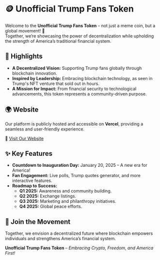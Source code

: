 # 🪙 Unofficial Trump Fans Token

Welcome to the **Unofficial Trump Fans Token** – not just a meme coin, but a global movement! 🚀  
Together, we’re showcasing the power of decentralization while upholding the strength of America’s traditional financial system.  

## 🌟 Highlights
- **A Decentralized Vision:** Supporting Trump fans globally through blockchain innovation.
- **Inspired by Leadership:** Embracing blockchain technology, as seen in Trump's NFT venture that sold out in hours.
- **A Mission for Impact:** From financial security to technological advancements, this token represents a community-driven purpose.

## 🌍 Website
Our platform is publicly hosted and accessible on **Vercel**, providing a seamless and user-friendly experience.  

🔗 [Visit Our Website](https://your-vercel-site-link.com)

## ✨ Key Features
- **Countdown to Inauguration Day:** January 20, 2025 – A new era for America!
- **Fan Engagement:** Live polls, Trump quotes generator, and more interactive features.
- **Roadmap to Success:**
  - **Q1 2025:** Awareness and community building.
  - **Q2 2025:** Exchange listings.
  - **Q3 2025:** Marketing and philanthropy initiatives.
  - **Q4 2025:** Global peace efforts.

## 💬 Join the Movement
Together, we envision a decentralized future where blockchain empowers individuals and strengthens America’s financial system.

**Unofficial Trump Fans Token** – *Embracing Crypto, Freedom, and America First!*  
